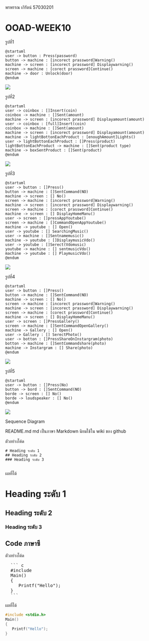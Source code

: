 
พรพรรณ  เกิรัตน์  57030201


# OOAD-WEEK10

รูปที่1
```
@startuml
user -> button : Press(password)
button -> machine : [incorect prassword]Warning()
machine -> screen : [incorect prassword] Displaywarning()
screen -> machine : [corect prassword]Continue()
machine -> door : Unlock(door)
@endum
```

![](http://www.plantuml.com/plantuml/img/TSqn2W8n48NXFgT8cHHUm48Mz00sOY4MCHaqcCo4cOHbRs-4A2nYESptyoQfZclBIJK1rfkTlhLQ2VLM7nb4J74YCt6mQZmwoSu_8a8tbuYU67pLXGUydXrZnBknwkDw8fu1y4-X3r5ASilyBGTVR_rqUy8QiS5wAX1nvoTCv9_cVLar0OQMNm00)

รูปที่2
```
@startuml
user -> coinbox : []Insert(coin)
coinbox -> machine : []Sent(amount)
machine -> screen : [incorect prassword] Displayamount(amount)
user -> coinbox : [full]Insert(coin)
coinbox -> machine : []Sent(amount)
machine -> screen : [incorect prassword] Displayamount(amount)
machine -> lightBottonEachProduct : [enoughAmount]Lights()
user -> lightBottonEachProduct : []Press(product)
lightBottonEachProduct -> machine : []Sent(product type)
machine -> boxSentProduct : []Sent(product)
@endum
```

![](http://www.plantuml.com/plantuml/img/lP2x3i8m34NtV4N6Tk076511C20n836Y3Y4rD59gLx4ZwD-JyYnIkx9Ud-DSfs0nGMBZLMG8UhRGbXoUwARd-bXkCOMIzL6kteF4DCRM3k71700bCmr5b5oz1ubX6m2mHnnQ2c15jy4mNobKfLuxRhtfdjv77-bmZjx_lST0z-vIouf423SftGUgObgHrW5IlDJBXrBkUeopxmdJNhaFm9orpoHN4-JOUIz7IzV2Jylq7pqmV6KevAe0h69p1m00)

รูปที่3
```
@startuml
user -> button : []Press()
button -> machine : []SentCommand(NO)
machine -> screen : [] No()
screen -> machine : [incorect prassword]Warning()
machine -> screen : [incorect prassword] Displaywarning()
screen -> machine : [corect prassword]Continue()
machine -> screen : [] DisplayHomeManu()
user -> screen : []pressAppYoutube()
screen -> machine : []CommandOpenAppYoutube()
machine -> youtube : [] Open()
user -> youtube : [] SearchingMusic()
user -> machine : []Sentnamemusic()
machine -> youtube : []DisplaymusicVdo()
user -> youtube : []Serect(Vdomusic)
youtube -> machine : [] sentmusicVdo()
machine -> youtube : [] PlaymusicVdo()
@endum
```

![](http://www.plantuml.com/plantuml/img/TP7BQiCm44Nt_WejvKL_e8kIaYwwoGCCBQLueSX3AeX6OaOYvEyhstAHqsWxzymzrdZ3GL68zj941X9FB-8KGt0ediLtVoHWbcsJHocqIlyOX2dj0CFMMQjmaFj3sonPmbWJmDmXzYurvC6wmQ1s13e8JuhvwcZeFnMXmREij3tO46-6_KNThd-R3rt_zhOEWy48ilhXkVZTMTWfZ0bSJbHGVZpHg_TVBePuWfg-puSwUC0LNRXlyt2MZs1XN6KTA1gtphl8HXVK_Tz1PS5cfYBAZvoeZy5Lb1sCrvC9cC2sMS8xgU1aBRfghpkkbHl08TfV)

รูปที่4
```
@startuml
user -> button : []Press()
button -> machine : []SentCommand(NO)
machine -> screen : [] No()
screen -> machine : [incorect prassword]Warning()
machine -> screen : [incorect prassword] Displaywarning()
screen -> machine : [corect prassword]Continue()
machine -> screen : [] DisplayHomeManu()
user -> screen : []PressGallery()
screen -> machine : []SentCommandOpenGallery()
machine -> Gallery : [] Open()
user -> Gallery : [] SerectPhoto()
user -> botton : []PressShareOnInstargram(photo)
botton -> machine : []SentCommandshare(photo)
machine -> Instargram : [] Share(photo)
@endum
```

![](http://www.plantuml.com/plantuml/img/XL6zQiCm4Dxz51gLeI_GeGGIQ3iq3dZe439Sx2CMM7Vc917ozfKIkP5fJDVx_kxkMpiFueCTgk1GrCkREWNlcTIhEXptWixfLPL74RJGzeRmXZP8ViFM0dLwLw-g2OiqrmhYtKFjE3hamTp1KCk2hLUZW7CNbkxu3KA6pdh1xOb2ROqR1xXUVfLFi_xeDapUK42zk7Ws_c2BNq0X4gSN5QpRYzvX652kIzdbf-eHwK4lalFm7frOHTuCQp1Tik_PSq4vyRorfWV1cZufzNiMi7fCYjWb_zEbIyg9NIpuiCfxbBmrKXTizGC0)


รูปที่5
```
@startuml
user -> button : []Press(No)
button -> bord : []SentCommand(NO)
borde -> screen : [] No()
borde -> loudspeaker : [] No()
@endum
```

![](http://www.plantuml.com/plantuml/img/SoWkIImgAStDuIejJYrIqBLJI2ejASdFKx1IY8uDA4ejBjRmozVaWWg2fFEBKi2ImQbv9SxvkRc9UIaQVlv09K29L92AukIYr5I80Gf--Hf8CZdvfId51Qc9sK2R4D8EgNaffRa0)




Sequence Diagram


README.md 
md เป็นภาษา Markdown นิยมใช้ใน wiki ของ github 

ตัวอย่างโค้ด
```
# Heading ระดับ 1 
## Heading ระดับ 2
### Heading ระดับ 3
 
```

ผลที่ได้
# Heading ระดับ 1 
## Heading ระดับ 2
### Heading ระดับ 3


## Code ภาษาซี

ตัวอย่างโค้ด
<pre>
  ``` c
  #include <stdio.h>
  Main()
  {
     Printf("Hello");
  }
  ```
</pre> 
ผลที่ได้
  ``` c
  #include <stdio.h>
  Main()
  {
     Printf("Hello");
  }
  ```
 
